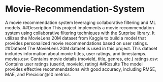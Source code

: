 # Movie-Recommendation-System
A movie recommendation system leveraging collaborative filtering and ML models.
##Description
This project implements a movie recommendation system using collaborative filtering techniques with the Surprise library. It utilizes the MovieLens 20M dataset from Kaggle to build a model that provides personalized movie recommendations based on user ratings.
##Dataset
The MovieLens 20M dataset is used in this project. This dataset includes information about movie titles, user ratings, and timestamps.
movies.csv: Contains movie details (movieId, title, genres, etc.)
ratings.csv: Contains user ratings (userId, movieId, rating)
##Results
The model provides effective recommendations with good accuracy, including RMSE, MAE, and Precision@10 metrics.
